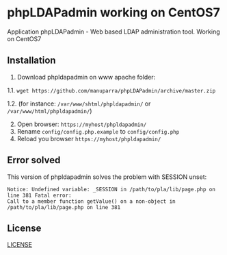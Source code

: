 phpLDAPadmin working on CentOS7
===============================

Application phpLDAPadmin - Web based LDAP administration tool.
Working on CentOS7


## Installation

1. Download phpldapadmin on www apache folder: 

1.1. `wget https://github.com/manuparra/phpLDAPadmin/archive/master.zip`

1.2. (for instance: `/var/www/shtml/phpldapadmin/` or `/var/www/html/phpldapadmin/`)

2. Open browser: `https://myhost/phpldapadmin/`
3. Rename `config/config.php.example` to `config/config.php`
4. Reload you browser `https://myhost/phpldapadmin/`

## Error solved

This version of phpldapadmin solves the problem with SESSION unset:

```
Notice: Undefined variable: _SESSION in /path/to/pla/lib/page.php on line 381 Fatal error: 
Call to a member function getValue() on a non-object in /path/to/pla/lib/page.php on line 381
```

## License

[LICENSE](LICENSE)
